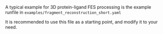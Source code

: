 A typical example for 3D protein-ligand FES processing is the example runfile 
in `examples/fragment_reconstruction_short.yaml`

It is recommended to use this file as a starting point, and modify it to your need.


